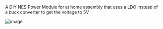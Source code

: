 A DIY NES Power Module for at home assembly that uses a LDO instead of a buck converter to get the voltage to 5V

![image](https://user-images.githubusercontent.com/70423454/216173180-0536b676-61cd-4527-98b2-3337be6f8f50.png)
